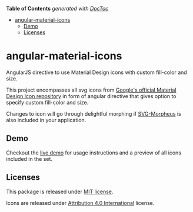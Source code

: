 <!-- START doctoc generated TOC please keep comment here to allow auto update -->
<!-- DON'T EDIT THIS SECTION, INSTEAD RE-RUN doctoc TO UPDATE -->
**Table of Contents**  *generated with [DocToc](https://github.com/thlorenz/doctoc)*

- [angular-material-icons](#angular-material-icons)
  - [Demo](#demo)
  - [Licenses](#licenses)

<!-- END doctoc generated TOC please keep comment here to allow auto update -->

angular-material-icons
======================

AngularJS directive to use Material Design icons with custom fill-color and size.

This project encompasses all svg icons from [Google's official Material Design Icon repository](https://github.com/google/material-design-icons) in form of angular directive that gives option to specify custom fill-color and size.

Changes to icon will go through delightful morphing if [SVG-Morpheus](https://github.com/alexk111/SVG-Morpheus) is also included in your application.

## Demo

Checkout the [live demo](https://klarsys.github.io/angular-material-icons/) for usage instructions and a preview of all icons included in the set.

## Licenses

This package is released under [MIT license](https://raw.githubusercontent.com/klarsys/angular-material-icons/master/LICENSE).

Icons are released under [Attribution 4.0 International](http://creativecommons.org/licenses/by/4.0/) license.